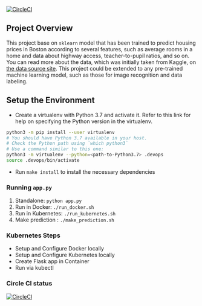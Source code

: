 [![CircleCI](https://dl.circleci.com/status-badge/img/gh/LeHoaiVu/DevOps_Microservices/tree/master.svg?style=svg)](https://dl.circleci.com/status-badge/redirect/gh/LeHoaiVu/DevOps_Microservices/tree/master)
## Project Overview

This project base on `sklearn` model that has been trained to predict housing prices in Boston according to several features, such as average rooms in a home and data about highway access, teacher-to-pupil ratios, and so on. You can read more about the data, which was initially taken from Kaggle, on [the data source site](https://www.kaggle.com/c/boston-housing). This project could be extended to any pre-trained machine learning model, such as those for image recognition and data labeling.




## Setup the Environment

* Create a virtualenv with Python 3.7 and activate it. Refer to this link for help on specifying the Python version in the virtualenv. 
```bash
python3 -m pip install --user virtualenv
# You should have Python 3.7 available in your host. 
# Check the Python path using `which python3`
# Use a command similar to this one:
python3 -m virtualenv --python=<path-to-Python3.7> .devops
source .devops/bin/activate
```
* Run `make install` to install the necessary dependencies

### Running `app.py`

1. Standalone:  `python app.py`
2. Run in Docker:  `./run_docker.sh`
3. Run in Kubernetes:  `./run_kubernetes.sh`
4. Make prediction : `./make_prediction.sh`
### Kubernetes Steps

* Setup and Configure Docker locally
* Setup and Configure Kubernetes locally
* Create Flask app in Container
* Run via kubectl

### Circle CI status
[![CircleCI](https://dl.circleci.com/status-badge/img/gh/LeHoaiVu/DevOps_Microservices/tree/master.svg?style=svg)](https://dl.circleci.com/status-badge/redirect/gh/LeHoaiVu/DevOps_Microservices/tree/master)
